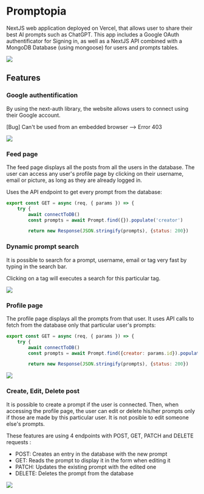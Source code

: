 # Promptopia

NextJS web application deployed on Vercel, that allows user to share their best AI prompts such as ChatGPT. This app includes a Google OAuth authentificator for Signing in, as well as a NextJS API combined with a MongoDB Database (using mongoose) for users and prompts tables.


![](https://https://github.com/Fly0w/Promptopia/blob/main/Media/Promptopia%20preview.gif)


## Features

### Google authentification
By using the next-auth library, the website allows users to connect using their Google account.

[Bug] Can't be used from an embedded browser --> Error 403

![](https://https://github.com/Fly0w/Promptopia/blob/main/Media/Promptopia%20Sign%20in.gif)

### Feed page
The feed page displays all the posts from all the users in the database. The user can access any user's profile page by clicking on their username, email or picture, as long as they are already logged in.

Uses the API endpoint to get every prompt from the database:
```javascript
export const GET = async (req, { params }) => {
    try {
        await connectToDB()
        const prompts = await Prompt.find({}).populate('creator')

        return new Response(JSON.stringify(prompts), {status: 200})
```

### Dynamic prompt search
It is possible to search for a prompt, username, email or tag very fast by typing in the search bar.

Clicking on a tag will executes a search for this particular tag.

![](https://https://github.com/Fly0w/Promptopia/blob/main/Media/Promptopia%20search.gif)

### Profile page
The profile page displays all the prompts from that user. It uses API calls to fetch from the database only that particular user's prompts:

```javascript
export const GET = async (req, { params }) => {
    try {
        await connectToDB()
        const prompts = await Prompt.find({creator: params.id}).populate('creator')

        return new Response(JSON.stringify(prompts), {status: 200})
```

![](https://https://github.com/Fly0w/Promptopia/blob/main/Media/Promptopia%20Profile.gif)

### Create, Edit, Delete post
It is possible to create a prompt if the user is connected. Then, when accessing the profile page, the user can edit or delete his/her prompts only if those are made by this particular user. It is not posible to edit someone else's prompts.

These features are using 4 endpoints with POST, GET, PATCH and DELETE requests :

- POST: Creates an entry in the database with the new prompt
- GET: Reads the prompt to display it in the form when editing it
- PATCH: Updates the existing prompt with the edited one
- DELETE: Deletes the prompt from the database


![](https://https://github.com/Fly0w/Promptopia/blob/main/Media/Promptopia%20Edit.gif)

